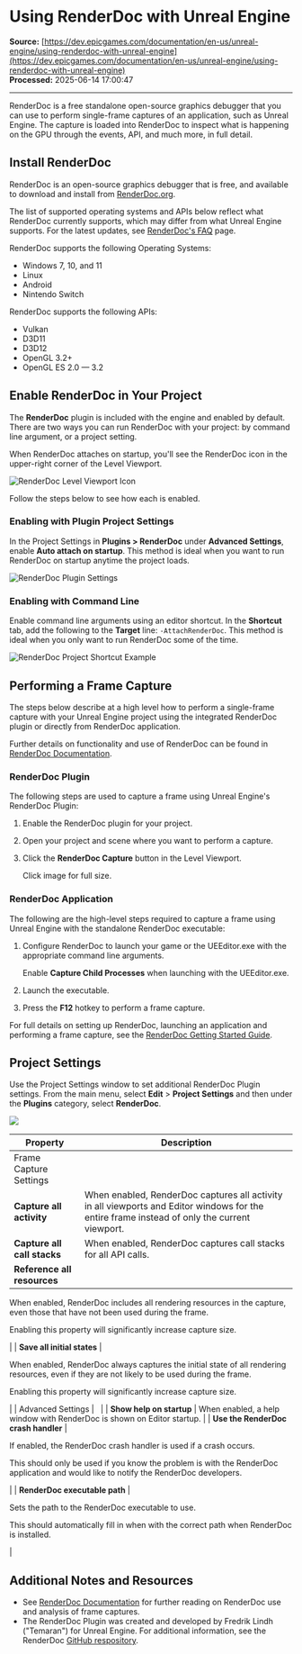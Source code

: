 # Using RenderDoc with Unreal Engine

**Source:** [https://dev.epicgames.com/documentation/en-us/unreal-engine/using-renderdoc-with-unreal-engine](https://dev.epicgames.com/documentation/en-us/unreal-engine/using-renderdoc-with-unreal-engine)  
**Processed:** 2025-06-14 17:00:47

---

RenderDoc is a free standalone open-source graphics debugger that you can use to perform single-frame captures of an application, such as Unreal Engine. The capture is loaded into RenderDoc to inspect what is happening on the GPU through the events, API, and much more, in full detail.

## Install RenderDoc

RenderDoc is an open-source graphics debugger that is free, and available to download and install from [RenderDoc.org](https://renderdoc.org/).

The list of supported operating systems and APIs below reflect what RenderDoc currently supports, which may differ from what Unreal Engine supports. For the latest updates, see [RenderDoc's FAQ](https://renderdoc.org/docs/getting_started/faq.html?highlight=support#what-apis-does-renderdoc-support) page.

RenderDoc supports the following Operating Systems:

-   Windows 7, 10, and 11
-   Linux
-   Android
-   Nintendo Switch

RenderDoc supports the following APIs:

-   Vulkan
-   D3D11
-   D3D12
-   OpenGL 3.2+
-   OpenGL ES 2.0 — 3.2

## Enable RenderDoc in Your Project

The **RenderDoc** plugin is included with the engine and enabled by default. There are two ways you can run RenderDoc with your project: by command line argument, or a project setting.

When RenderDoc attaches on startup, you'll see the RenderDoc icon in the upper-right corner of the Level Viewport.

![RenderDoc Level Viewport Icon](https://d1iv7db44yhgxn.cloudfront.net/documentation/images/72f17f69-512a-41d9-8164-70463a6a5fa7/renderdoc-icon.png)

Follow the steps below to see how each is enabled.

### Enabling with Plugin Project Settings

In the Project Settings in **Plugins > RenderDoc** under **Advanced Settings**, enable **Auto attach on startup**. This method is ideal when you want to run RenderDoc on startup anytime the project loads.

![RenderDoc Plugin Settings](https://d1iv7db44yhgxn.cloudfront.net/documentation/images/9bb67d6c-f4b4-4728-8b0f-6fbc5cc3e176/enable-auto-attach-projectsettings.png)

### Enabling with Command Line

Enable command line arguments using an editor shortcut. In the **Shortcut** tab, add the following to the **Target** line: `-AttachRenderDoc`. This method is ideal when you only want to run RenderDoc some of the time.

![RenderDoc Project Shortcut Example](https://d1iv7db44yhgxn.cloudfront.net/documentation/images/868b67e3-20c2-4efc-a61a-0cffb407a60b/attachrenderdoc-commandline.png)

## Performing a Frame Capture

The steps below describe at a high level how to perform a single-frame capture with your Unreal Engine project using the integrated RenderDoc plugin or directly from RenderDoc application.

Further details on functionality and use of RenderDoc can be found in [RenderDoc Documentation](https://renderdoc.org/docs).

### RenderDoc Plugin

The following steps are used to capture a frame using Unreal Engine's RenderDoc Plugin:

1.  Enable the RenderDoc plugin for your project.
2.  Open your project and scene where you want to perform a capture.
3.  Click the **RenderDoc Capture** button in the Level Viewport.
    
    Click image for full size.
    

### RenderDoc Application

The following are the high-level steps required to capture a frame using Unreal Engine with the standalone RenderDoc executable:

1.  Configure RenderDoc to launch your game or the UEEditor.exe with the appropriate command line arguments.
    
    Enable **Capture Child Processes** when launching with the UEEditor.exe.
    
2.  Launch the executable.
3.  Press the **F12** hotkey to perform a frame capture.

For full details on setting up RenderDoc, launching an application and performing a frame capture, see the [RenderDoc Getting Started Guide](https://renderdoc.org/docs/getting_started/quick_start.html).

## Project Settings

Use the Project Settings window to set additional RenderDoc Plugin settings. From the main menu, select **Edit** > **Project Settings** and then under the **Plugins** category, select **RenderDoc**.

![](https://d1iv7db44yhgxn.cloudfront.net/documentation/images/4be076d5-3436-401d-9d0c-f9b29c53968c/renderdoc_projectsettings.png)

| Property | Description |
| --- | --- |
| Frame Capture Settings |   |
| **Capture all activity** | When enabled, RenderDoc captures all activity in all viewports and Editor windows for the entire frame instead of only the current viewport. |
| **Capture all call stacks** | When enabled, RenderDoc captures call stacks for all API calls. |
| **Reference all resources** | 
When enabled, RenderDoc includes all rendering resources in the capture, even those that have not been used during the frame.

Enabling this property will significantly increase capture size.



 |
| **Save all initial states** | 

When enabled, RenderDoc always captures the initial state of all rendering resources, even if they are not likely to be used during the frame.

Enabling this property will significantly increase capture size.



 |
| Advanced Settings |   |
| **Show help on startup** | When enabled, a help window with RenderDoc is shown on Editor startup. |
| **Use the RenderDoc crash handler** | 

If enabled, the RenderDoc crash handler is used if a crash occurs.

This should only be used if you know the problem is with the RenderDoc application and would like to notify the RenderDoc developers.



 |
| **RenderDoc executable path** | 

Sets the path to the RenderDoc executable to use.

This should automatically fill in when with the correct path when RenderDoc is installed.



 |

## Additional Notes and Resources

-   See [RenderDoc Documentation](https://renderdoc.org/docs) for further reading on RenderDoc use and analysis of frame captures.
-   The RenderDoc Plugin was created and developed by Fredrik Lindh ("Temaran") for Unreal Engine. For additional information, see the RenderDoc [GitHub respository](https://github.com/Temaran/UE4RenderDocPlugin).